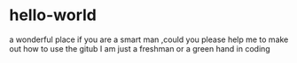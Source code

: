 # hello-world
a wonderful place
if you are a smart man ,could you please help me to make out how to use the gitub
I am just a freshman or a green hand in coding
